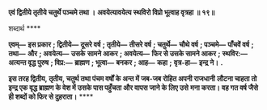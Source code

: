 **एवं द्वितीये तृतीये चतुर्थे पञ्चमे तथा ।** **अवयेत्यावयेत्य स्थविरो विप्रो भूत्वाह वृत्रहा ॥ १९॥** 

शब्दार्थ **** 

**एवम्—** **इस प्रकार** **; द्वितीये—** **दूसरे वर्ष** **; तृतीये—** **तीसरे वर्ष** **; चतुर्थे—** **चौथे वर्ष** **; पञ्चमे—** **पाँचवें वर्ष** **; तथा—** **और** **; अवयेत्य—** **उसके** **सामने आकर** **; अवयेत्य—** **फिर से उसके सामने आकर** **; स्थविर:—** **अत्यन्त वृद्ध पुरुष** **; विप्र:—** **ब्राह्मण** **; भूत्वा—** **बनकर** **; आह—** **कहा** **;** **वृत्र-हा—** **इन्द्र ने।** **.** 

**इस तरह द्वितीय, तृतीय, चतुर्थ तथा पंचम वर्षों के अन्त में जब-जब रोहित अपनी राजधानी** **लौटना चाहता तो इन्द्र एक वृद्ध ब्राह्मण के वेश में उसके पास पहुँचता और वापस जाने के लिए उसे** **मना करता। वह गत वर्ष जैसे ही शब्दों को फिर से दुहराता।** **** 